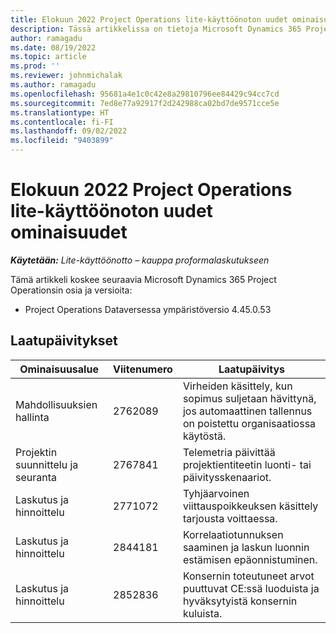 ```yaml
---
title: Elokuun 2022 Project Operations lite-käyttöönoton uudet ominaisuudet
description: Tässä artikkelissa on tietoja Microsoft Dynamics 365 Project Operations Lite -käyttöönoton elokuussa 2022 julkaistussa versiossa saatavilla olevista laatupäivityksistä.
author: ramagadu
ms.date: 08/19/2022
ms.topic: article
ms.prod: ''
ms.reviewer: johnmichalak
ms.author: ramagadu
ms.openlocfilehash: 95681a4e1c0c42e8a29810796ee84429c94cc7cd
ms.sourcegitcommit: 7ed8e77a92917f2d242988ca02bd7de9571cce5e
ms.translationtype: HT
ms.contentlocale: fi-FI
ms.lasthandoff: 09/02/2022
ms.locfileid: "9403899"
---
```

# <a name="whats-new-august-2022---project-operations-lite-deployment"></a>Elokuun 2022 Project Operations lite-käyttöönoton uudet ominaisuudet

_**Käytetään:** Lite-käyttöönotto – kauppa proformalaskutukseen_

Tämä artikkeli koskee seuraavia Microsoft Dynamics 365 Project Operationsin osia ja versioita:

- Project Operations Dataversessa ympäristöversio 4.45.0.53

## <a name="quality-updates"></a>Laatupäivitykset

| Ominaisuusalue | Viitenumero | Laatupäivitys |
| --- | --- | --- |
|   Mahdollisuuksien hallinta | 2762089 | Virheiden käsittely, kun sopimus suljetaan hävittynä, jos automaattinen tallennus on poistettu organisaatiossa käytöstä.|
|Projektin suunnittelu ja seuranta | 2767841 | Telemetria päivittää projektientiteetin luonti- tai päivitysskenaariot.|
|Laskutus ja hinnoittelu | 2771072 | Tyhjäarvoinen viittauspoikkeuksen käsittely tarjousta voittaessa.|
|Laskutus ja hinnoittelu | 2844181 |Korrelaatiotunnuksen saaminen ja laskun luonnin estämisen epäonnistuminen.|
|Laskutus ja hinnoittelu | 2852836 | Konsernin toteutuneet arvot puuttuvat CE:ssä luoduista ja hyväksytyistä konsernin kuluista.|
